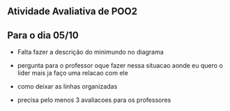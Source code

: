 ## Atividade Avaliativa de POO2

## Para o dia 05/10

- Falta fazer a descrição do minimundo no diagrama

- pergunta para o professor oque fazer nessa situacao aonde eu quero o lider mais ja faço uma relacao com ele

- como deixar as linhas organizadas

- precisa pelo menos 3 avaliacoes para os professores
